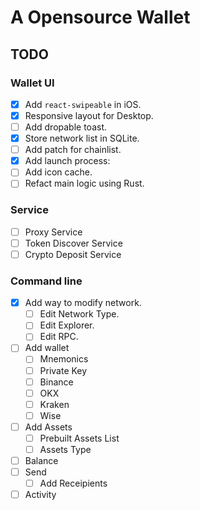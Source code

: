 # A Opensource Wallet

## TODO

### Wallet UI

- [x] Add `react-swipeable` in iOS.
- [x] Responsive layout for Desktop.
- [ ] Add dropable toast.
- [x] Store network list in SQLite.
- [ ] Add patch for chainlist.
- [x] Add launch process:
- [ ] Add icon cache.
- [ ] Refact main logic using Rust.

### Service

- [ ] Proxy Service
- [ ] Token Discover Service
- [ ] Crypto Deposit Service

### Command line

- [x] Add way to modify network.
  - [ ] Edit Network Type.
  - [ ] Edit Explorer.
  - [ ] Edit RPC.
- [ ] Add wallet
  - [ ] Mnemonics
  - [ ] Private Key
  - [ ] Binance
  - [ ] OKX
  - [ ] Kraken
  - [ ] Wise
- [ ] Add Assets
  - [ ] Prebuilt Assets List
  - [ ] Assets Type
- [ ] Balance
- [ ] Send
  - [ ] Add Receipients
- [ ] Activity
